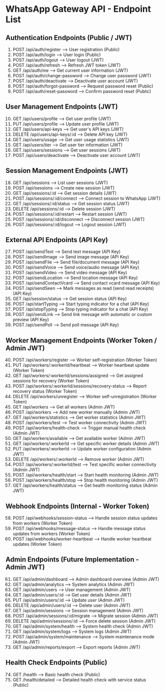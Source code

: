 # WhatsApp Gateway API - Endpoint List

## Authentication Endpoints (Public / JWT)

1. POST /api/auth/register --> User registration (Public)
2. POST /api/auth/login --> User login (Public)
3. POST /api/auth/logout --> User logout (JWT)
4. POST /api/auth/refresh --> Refresh JWT token (JWT)
5. GET /api/auth/me --> Get current user information (JWT)
6. POST /api/auth/change-password --> Change user password (JWT)
7. POST /api/auth/deactivate --> Deactivate user account (JWT)
8. POST /api/auth/forgot-password --> Request password reset (Public)
9. POST /api/auth/reset-password --> Confirm password reset (Public)

## User Management Endpoints (JWT)

10. GET /api/users/profile --> Get user profile (JWT)
11. PUT /api/users/profile --> Update user profile (JWT)
12. GET /api/users/api-keys --> Get user's API keys (JWT)
13. DELETE /api/users/api-keys/:id --> Delete API key (JWT)
14. GET /api/users/usage --> Get user usage statistics (JWT)
15. GET /api/users/tier --> Get user tier information (JWT)
16. GET /api/users/sessions --> Get user sessions (JWT)
17. POST /api/users/deactivate --> Deactivate user account (JWT)

## Session Management Endpoints (JWT)

18. GET /api/sessions --> List user sessions (JWT)
19. POST /api/sessions --> Create new session (JWT)
20. GET /api/sessions/:id --> Get session details (JWT)
21. POST /api/sessions/:id/connect --> Connect session to WhatsApp (JWT)
22. GET /api/sessions/:id/status --> Get session status (JWT)
23. DELETE /api/sessions/:id --> Delete session (JWT)
24. POST /api/sessions/:id/restart --> Restart session (JWT)
25. POST /api/sessions/:id/disconnect --> Disconnect session (JWT)
26. POST /api/sessions/:id/logout --> Logout session (JWT)

## External API Endpoints (API Key)

27. POST /api/sendText --> Send text message (API Key)
28. POST /api/sendImage --> Send image message (API Key)
29. POST /api/sendFile --> Send file/document message (API Key)
30. POST /api/sendVoice --> Send voice/audio message (API Key)
31. POST /api/sendVideo --> Send video message (API Key)
32. POST /api/sendLocation --> Send location message (API Key)
33. POST /api/sendContactVcard --> Send contact vcard message (API Key)
34. POST /api/sendSeen --> Mark messages as read (send read receipts) (API Key)
35. GET /api/session/status --> Get session status (API Key)
36. POST /api/startTyping --> Start typing indicator for a chat (API Key)
37. POST /api/stopTyping --> Stop typing indicator for a chat (API Key)
38. POST /api/sendLink --> Send link message with automatic or custom preview (API Key)
39. POST /api/sendPoll --> Send poll message (API Key)

## Worker Management Endpoints (Worker Token / Admin JWT)

40. POST /api/workers/register --> Worker self-registration (Worker Token)
41. PUT /api/workers/:workerId/heartbeat --> Worker heartbeat update (Worker Token)
42. GET /api/workers/:workerId/sessions/assigned --> Get assigned sessions for recovery (Worker Token)
43. POST /api/workers/:workerId/sessions/recovery-status --> Report recovery status (Worker Token)
44. DELETE /api/workers/unregister --> Worker self-unregistration (Worker Token)
45. GET /api/workers --> Get all workers (Admin JWT)
46. POST /api/workers --> Add new worker manually (Admin JWT)
47. GET /api/workers/statistics --> Get worker statistics (Admin JWT)
48. POST /api/workers/test --> Test worker connectivity (Admin JWT)
49. POST /api/workers/health-check --> Trigger manual health check (Admin JWT)
50. GET /api/workers/available --> Get available worker (Admin JWT)
51. GET /api/workers/:workerId --> Get specific worker details (Admin JWT)
52. PUT /api/workers/:workerId --> Update worker configuration (Admin JWT)
53. DELETE /api/workers/:workerId --> Remove worker (Admin JWT)
54. POST /api/workers/:workerId/test --> Test specific worker connectivity (Admin JWT)
55. POST /api/workers/health/start --> Start health monitoring (Admin JWT)
56. POST /api/workers/health/stop --> Stop health monitoring (Admin JWT)
57. GET /api/workers/health/status --> Get health monitoring status (Admin JWT)

## Webhook Endpoints (Internal - Worker Token)

58. POST /api/webhooks/session-status --> Handle session status updates from workers (Worker Token)
59. POST /api/webhooks/message-status --> Handle message status updates from workers (Worker Token)
60. POST /api/webhooks/worker-heartbeat --> Handle worker heartbeat updates (Worker Token)

## Admin Endpoints (Future Implementation - Admin JWT)

61. GET /api/admin/dashboard --> Admin dashboard overview (Admin JWT)
62. GET /api/admin/analytics --> System analytics (Admin JWT)
63. GET /api/admin/users --> User management (Admin JWT)
64. GET /api/admin/users/:id --> Get user details (Admin JWT)
65. PUT /api/admin/users/:id --> Update user (Admin JWT)
66. DELETE /api/admin/users/:id --> Delete user (Admin JWT)
67. GET /api/admin/sessions --> Session management (Admin JWT)
68. POST /api/admin/sessions/:id/migrate --> Migrate session (Admin JWT)
69. DELETE /api/admin/sessions/:id --> Force delete session (Admin JWT)
70. GET /api/admin/system/health --> System health check (Admin JWT)
71. GET /api/admin/system/logs --> System logs (Admin JWT)
72. POST /api/admin/system/maintenance --> System maintenance mode (Admin JWT)
73. GET /api/admin/reports/export --> Export reports (Admin JWT)

## Health Check Endpoints (Public)

74. GET /health --> Basic health check (Public)
75. GET /health/detailed --> Detailed health check with service status (Public)
